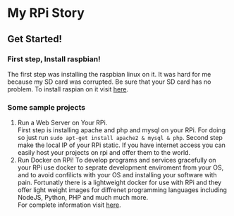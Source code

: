 # My RPi Story
## Get Started!
### First step, Install raspbian!
The first step was installing the raspbian linux on it. It was hard for me because my SD card was corrupted. Be sure that your SD card has no problem. To install raspian on it visit [here](https://www.raspberrypi.org/documentation/installation/installing-images/).

### Some sample projects
1. Run a Web Server on Your RPi.  
First step is installing apache and php and mysql on your RPi. For doing so
just run ``` sudo apt-get install apache2 & mysql & php ```.
Second step make the local IP of your RPi static. If you have internet access you
can easily host your projects on rpi and offer them to the world.  
2. Run Docker on RPi!
To develop programs and services gracefully on your RPi use docker to seprate development enviroment from your OS, and to avoid confilicts with your OS and installing your software with pain. Fortunatly there is a lightweight docker for use with RPi and they offer light weight images for diffrenet programming languages including NodeJS, Python, PHP and much much more.  
For complete information visit [here](blog.hypriot.com/getting-started-with-docker-on-your-arm-device/).
